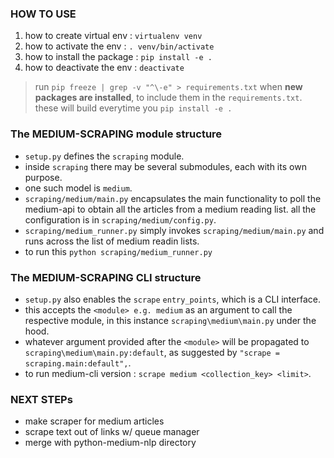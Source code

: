 ### HOW TO USE

1. how to create virtual env : `virtualenv venv`
2. how to activate the env : `. venv/bin/activate`
3. how to install the package : `pip install -e .`
4. how to deactivate the env : `deactivate`

> run `pip freeze | grep -v "^\-e" > requirements.txt` when **new packages are installed**, to include them in the `requirements.txt`. these will build everytime you `pip install -e .`

### The MEDIUM-SCRAPING module structure

- `setup.py` defines the `scraping` module.
- inside `scraping` there may be several submodules, each with its own purpose.
- one such model is `medium`.
- `scraping/medium/main.py` encapsulates the main functionality to poll the medium-api to obtain all the articles from a medium reading list. all the configuration is in `scraping/medium/config.py`.
- `scraping/medium_runner.py` simply invokes `scraping/medium/main.py` and runs across the list of medium readin lists.
- to run this `python scraping/medium_runner.py`

### The MEDIUM-SCRAPING CLI structure

- `setup.py` also enables the `scrape` `entry_points`, which is a CLI interface.
- this accepts the `<module> e.g. medium` as an argument to call the respective module, in this instance `scraping\medium\main.py` under the hood.
- whatever argument provided after the `<module>` will be propagated to `scraping\medium\main.py:default`, as suggested by `"scrape = scraping.main:default",`.
- to run medium-cli version : `scrape medium <collection_key> <limit>`.

### NEXT STEPs

- make scraper for medium articles
- scrape text out of links w/ queue manager
- merge with python-medium-nlp directory
